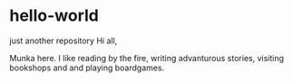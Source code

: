 # hello-world
just another repository
Hi all,

Munka here. I like reading by the fire, writing advanturous stories, visiting bookshops and and playing boardgames. 
